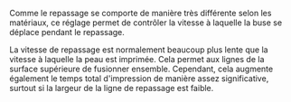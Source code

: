 Comme le repassage se comporte de manière très différente selon les matériaux, ce réglage permet de contrôler la vitesse à laquelle la buse se déplace pendant le repassage.

La vitesse de repassage est normalement beaucoup plus lente que la vitesse à laquelle la peau est imprimée. Cela permet aux lignes de la surface supérieure de fusionner ensemble. Cependant, cela augmente également le temps total d'impression de manière assez significative, surtout si la largeur de la ligne de repassage est faible.
